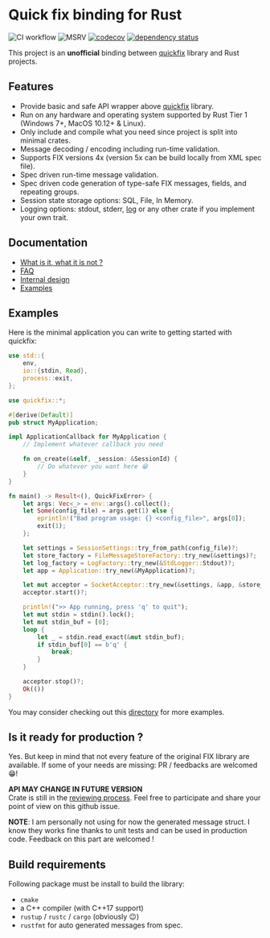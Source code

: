 # Quick fix binding for Rust

![CI workflow](https://github.com/arthurlm/quickfix-rs/actions/workflows/ci.yml/badge.svg)
![MSRV](https://img.shields.io/badge/MSRV-1.70.0-blue)
[![codecov](https://codecov.io/gh/arthurlm/quickfix-rs/graph/badge.svg?token=WVEWW996GO)](https://codecov.io/gh/arthurlm/quickfix-rs)
[![dependency status](https://deps.rs/repo/github/arthurlm/quickfix-rs/status.svg)](https://deps.rs/repo/github/arthurlm/quickfix-rs)

This project is an **unofficial** binding between [quickfix](https://github.com/quickfix/quickfix) library and Rust projects.

## Features

- Provide basic and safe API wrapper above [quickfix](https://github.com/quickfix/quickfix) library.
- Run on any hardware and operating system supported by Rust Tier 1 (Windows 7+, MacOS 10.12+ & Linux).
- Only include and compile what you need since project is split into minimal crates.
- Message decoding / encoding including run-time validation.
- Supports FIX versions 4x (version 5x can be build locally from XML spec file).
- Spec driven run-time message validation.
- Spec driven code generation of type-safe FIX messages, fields, and repeating groups.
- Session state storage options: SQL, File, In Memory.
- Logging options: stdout, stderr, [log](https://crates.io/crates/log) or any other crate if you implement your own trait.

## Documentation

- [What is it, what it is not ?](./doc/ABOUT.md)
- [FAQ](./doc/FAQ.md)
- [Internal design](./doc/DEV_NOTES.md)
- [Examples](./examples/)

## Examples

Here is the minimal application you can write to getting started with quickfix:

```rust
use std::{
    env,
    io::{stdin, Read},
    process::exit,
};

use quickfix::*;

#[derive(Default)]
pub struct MyApplication;

impl ApplicationCallback for MyApplication {
    // Implement whatever callback you need

    fn on_create(&self, _session: &SessionId) {
        // Do whatever you want here 😁
    }
}

fn main() -> Result<(), QuickFixError> {
    let args: Vec<_> = env::args().collect();
    let Some(config_file) = args.get(1) else {
        eprintln!("Bad program usage: {} <config_file>", args[0]);
        exit(1);
    };

    let settings = SessionSettings::try_from_path(config_file)?;
    let store_factory = FileMessageStoreFactory::try_new(&settings)?;
    let log_factory = LogFactory::try_new(&StdLogger::Stdout)?;
    let app = Application::try_new(&MyApplication)?;

    let mut acceptor = SocketAcceptor::try_new(&settings, &app, &store_factory, &log_factory)?;
    acceptor.start()?;

    println!(">> App running, press 'q' to quit");
    let mut stdin = stdin().lock();
    let mut stdin_buf = [0];
    loop {
        let _ = stdin.read_exact(&mut stdin_buf);
        if stdin_buf[0] == b'q' {
            break;
        }
    }

    acceptor.stop()?;
    Ok(())
}
```

You may consider checking out this [directory](./examples/) for more examples.

## Is it ready for production ?

Yes. But keep in mind that not every feature of the original FIX library are available.
If some of your needs are missing: PR / feedbacks are welcomed 😁!

**API MAY CHANGE IN FUTURE VERSION**\
Crate is still in the [reviewing process](https://github.com/quickfix/quickfix/issues/533).
Feel free to participate and share your point of view on this github issue.

**NOTE**: I am personally not using for now the generated message struct.
I know they works fine thanks to unit tests and can be used in production code.
Feedback on this part are welcomed !

## Build requirements

Following package must be install to build the library:

- `cmake`
- a C++ compiler (with C++17 support)
- `rustup` / `rustc` / `cargo` (obviously 😉)
- `rustfmt` for auto generated messages from spec.
